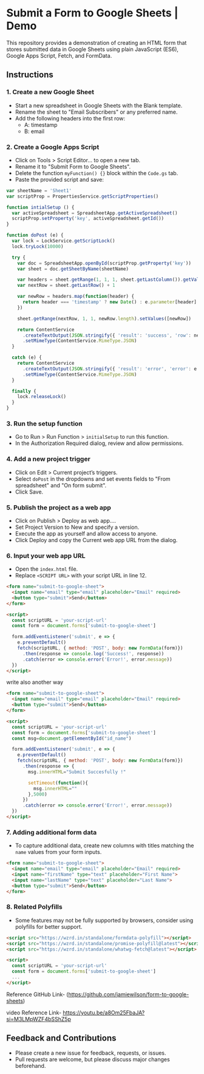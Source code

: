 
# Submit a Form to Google Sheets | Demo

This repository provides a demonstration of creating an HTML form that stores submitted data in Google Sheets using plain JavaScript (ES6), Google Apps Script, Fetch, and FormData.

## Instructions

### 1. Create a new Google Sheet

- Start a new spreadsheet in Google Sheets with the Blank template.
- Rename the sheet to "Email Subscribers" or any preferred name.
- Add the following headers into the first row:
  - A: timestamp
  - B: email

### 2. Create a Google Apps Script

- Click on Tools > Script Editor… to open a new tab.
- Rename it to "Submit Form to Google Sheets".
- Delete the function `myFunction() {}` block within the `Code.gs` tab.
- Paste the provided script and save:

```javascript
var sheetName = 'Sheet1'
var scriptProp = PropertiesService.getScriptProperties()

function intialSetup () {
  var activeSpreadsheet = SpreadsheetApp.getActiveSpreadsheet()
  scriptProp.setProperty('key', activeSpreadsheet.getId())
}

function doPost (e) {
  var lock = LockService.getScriptLock()
  lock.tryLock(10000)

  try {
    var doc = SpreadsheetApp.openById(scriptProp.getProperty('key'))
    var sheet = doc.getSheetByName(sheetName)

    var headers = sheet.getRange(1, 1, 1, sheet.getLastColumn()).getValues()[0]
    var nextRow = sheet.getLastRow() + 1

    var newRow = headers.map(function(header) {
      return header === 'timestamp' ? new Date() : e.parameter[header]
    })

    sheet.getRange(nextRow, 1, 1, newRow.length).setValues([newRow])

    return ContentService
      .createTextOutput(JSON.stringify({ 'result': 'success', 'row': nextRow }))
      .setMimeType(ContentService.MimeType.JSON)
  }

  catch (e) {
    return ContentService
      .createTextOutput(JSON.stringify({ 'result': 'error', 'error': e }))
      .setMimeType(ContentService.MimeType.JSON)
  }

  finally {
    lock.releaseLock()
  }
}
```

### 3. Run the setup function

- Go to Run > Run Function > `initialSetup` to run this function.
- In the Authorization Required dialog, review and allow permissions.

### 4. Add a new project trigger

- Click on Edit > Current project’s triggers.
- Select `doPost` in the dropdowns and set events fields to "From spreadsheet" and "On form submit".
- Click Save.

### 5. Publish the project as a web app

- Click on Publish > Deploy as web app….
- Set Project Version to New and specify a version.
- Execute the app as yourself and allow access to anyone.
- Click Deploy and copy the Current web app URL from the dialog.

### 6. Input your web app URL

- Open the `index.html` file.
- Replace `<SCRIPT URL>` with your script URL in line 12.

```html
<form name="submit-to-google-sheet">
  <input name="email" type="email" placeholder="Email" required>
  <button type="submit">Send</button>
</form>

<script>
  const scriptURL = 'your-script-url'
  const form = document.forms['submit-to-google-sheet']

  form.addEventListener('submit', e => {
    e.preventDefault()
    fetch(scriptURL, { method: 'POST', body: new FormData(form)})
      .then(response => console.log('Success!', response))
      .catch(error => console.error('Error!', error.message))
  })
</script>
```

write also another way
```html
<form name="submit-to-google-sheet">
  <input name="email" type="email" placeholder="Email" required>
  <button type="submit">Send</button>
</form>

<script>
  const scriptURL = 'your-script-url'
  const form = document.forms['submit-to-google-sheet']
  const msg=document.getElementById("id_name")

  form.addEventListener('submit', e => {
    e.preventDefault()
    fetch(scriptURL, { method: 'POST', body: new FormData(form)})
      .then(response => {
        msg.innerHTML="Submit Succesfully !"

        setTimeout(function(){
          msg.innerHTML=""
        },5000)
      })
      .catch(error => console.error('Error!', error.message))
  })
</script>
```

### 7. Adding additional form data

- To capture additional data, create new columns with titles matching the `name` values from your form inputs.

```html
<form name="submit-to-google-sheet">
  <input name="email" type="email" placeholder="Email" required>
  <input name="firstName" type="text" placeholder="First Name">
  <input name="lastName" type="text" placeholder="Last Name">
  <button type="submit">Send</button>
</form>
```

### 8. Related Polyfills

- Some features may not be fully supported by browsers, consider using polyfills for better support.

```html
<script src="https://wzrd.in/standalone/formdata-polyfill"></script>
<script src="https://wzrd.in/standalone/promise-polyfill@latest"></script>
<script src="https://wzrd.in/standalone/whatwg-fetch@latest"></script>

<script>
  const scriptURL = 'your-script-url'
  const form = document.forms['submit-to-google-sheet']
  ...
</script>
```



Reference GitHub Link- (https://github.com/jamiewilson/form-to-google-sheets)

video Reference Link- https://youtu.be/a8Om25FbaJA?si=M3LMpWZF4bSShZ5p

## Feedback and Contributions

- Please create a new issue for feedback, requests, or issues.
- Pull requests are welcome, but please discuss major changes beforehand.
 
